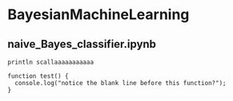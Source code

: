 # BayesianMachineLearning


## naive_Bayes_classifier.ipynb

```
println scallaaaaaaaaaaa
```
```
function test() {
  console.log("notice the blank line before this function?");
}
```
